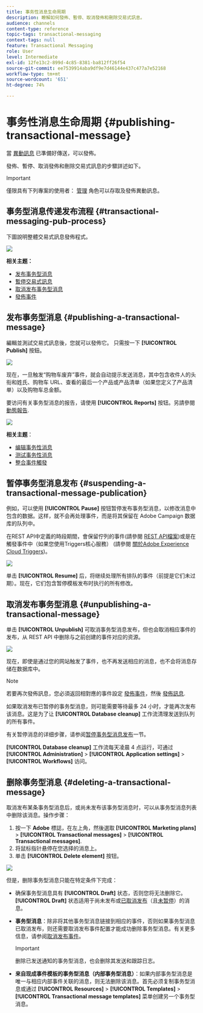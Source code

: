 ```yaml
---
title: 事务性消息生命周期
description: 瞭解如何發佈、暫停、取消發佈和刪除交易式訊息。
audience: channels
content-type: reference
topic-tags: transactional-messaging
context-tags: null
feature: Transactional Messaging
role: User
level: Intermediate
exl-id: 12fe13c2-899d-4c85-8381-ba812ff26f54
source-git-commit: ee7539914aba9df9e7d46144e437c477a7e52168
workflow-type: tm+mt
source-wordcount: '651'
ht-degree: 74%

---
```


# 事务性消息生命周期 {#publishing-transactional-message}

當 [異動訊息](../../channels/using/editing-transactional-message.md) 已準備好傳送，可以發佈。

發佈、暫停、取消發佈和刪除交易式訊息的步驟詳述如下。

>[!IMPORTANT]
>
>僅限具有下列專案的使用者： [管理](../../administration/using/users-management.md#functional-administrators) 角色可以存取及發佈異動訊息。

## 事务型消息传递发布流程 {#transactional-messaging-pub-process}

下圖說明整體交易式訊息發佈程式。

![](assets/message-center_pub-process.png)

**相关主题：**
* [发布事务型消息](#publishing-a-transactional-message)
* [暫停交易式訊息](#suspending-a-transactional-message-publication)
* [取消发布事务型消息](#unpublishing-a-transactional-message)
* [發佈事件](../../channels/using/publishing-transactional-event.md)

<!--## Testing a transactional message {#testing-a-transactional-message}

You first need to create a specific test profile that will allow you to properly check the transactional message.

### Defining a specific test profile {#defining-specific-test-profile}

Define a test profile that will be linked to your event, which will allow you to preview your message and send a relevant proof.

1. From the transactional message dashboard, click the **[!UICONTROL Create test profile]** button.

   ![](assets/message-center_test-profile.png)

1. Specify the information to send in JSON format in the **[!UICONTROL Event data used for personalization]** section. This is the content that will be used when previewing the message and when the test profile receives the proof.

   ![](assets/message-center_event-data.png)

   >[!NOTE]
   >
   >You can also enter the information relating to the profile table. See [Enriching the event](../../channels/using/configuring-transactional-event.md#enriching-the-transactional-message-content) and [Personalizing a transactional message](../../channels/using/editing-transactional-message.md#personalizing-a-transactional-message).

1. Once created, the test profile will be pre-specified in the transactional message. Click the **[!UICONTROL Test profiles]** block of the message to check the target of your proof.

   ![](assets/message-center_5.png)

You can also create a new test profile or use one that already exists in the **[!UICONTROL Test profiles]** menu. To do this:

1. Click the **Adobe** logo, in the top-left corner, then select **[!UICONTROL Profiles & audiences]** > **[!UICONTROL Test profiles]**.
1. In the **[!UICONTROL Event]** section, select the event that you have just created. In this example, select "Cart abandonment (EVTcartAbandonment)".
1. Specify the information to send in JSON format in the **[!UICONTROL Event data]** text box.

   ![](assets/message-center_3.png)

1. Save your changes.
1. Access the message that you created and select the updated test profile.

**Related topics:**

* [Managing test profiles](../../audiences/using/managing-test-profiles.md)
* [Creating audiences](../../audiences/using/creating-audiences.md)

### Sending the proof {#sending-proof}

Once you have created one or more specific test profiles and saved your transactional message, you can send a proof to test it.

![](assets/message-center_10.png)

The steps for sending a proof are detailed in the [Sending proofs](../../sending/using/sending-proofs.md) section.-->

## 发布事务型消息 {#publishing-a-transactional-message}

編輯並測試交易式訊息後，您就可以發佈它。 只需按一下 **[!UICONTROL Publish]** 按鈕。

![](assets/message-center_12.png)

现在，一旦触发“购物车废弃”事件，就会自动提示发送消息，其中包含收件人的头衔和姓氏、购物车 URL、查看的最后一个产品或产品清单（如果您定义了产品清单）以及购物车总金额。

要访问有关事务型消息的报告，请使用 **[!UICONTROL Reports]** 按钮。另請參閱 [動態報告](../../reporting/using/about-dynamic-reports.md).

![](assets/message-center_13.png)

**相关主题**：
* [编辑事务性消息](../../channels/using/editing-transactional-message.md)
* [测试事务性消息](../../channels/using/testing-transactional-message.md)
* [整合事件觸發](../../channels/using/getting-started-with-transactional-msg.md#integrate-event-trigger)

## 暂停事务型消息发布 {#suspending-a-transactional-message-publication}

例如，可以使用 **[!UICONTROL Pause]** 按钮暂停发布事务型消息，以修改消息中包含的数据。这样，就不会再处理事件，而是将其保留在 Adobe Campaign 数据库的队列中。

在REST API中定義的時段期間，會保留佇列的事件(請參閱 [REST API檔案](../../api/using/managing-transactional-messages.md))或是在觸發事件中（如果您使用Triggers核心服務） (請參閱 [關於Adobe Experience Cloud Triggers](../../integrating/using/about-adobe-experience-cloud-triggers.md))。

![](assets/message-center_pause.png)

单击 **[!UICONTROL Resume]** 后，将继续处理所有排队的事件（前提是它们未过期）。现在，它们包含暂停模板发布时执行的所有修改。

## 取消发布事务型消息 {#unpublishing-a-transactional-message}

单击 **[!UICONTROL Unpublish]** 可取消事务型消息发布，但也会取消相应事件的发布，从 REST API 中删除与之前创建的事件对应的资源。

![](assets/message-center_unpublish-template.png)

现在，即使是通过您的网站触发了事件，也不再发送相应的消息，也不会将消息存储在数据库中。

>[!NOTE]
>
>若要再次發佈訊息，您必須返回相對應的事件設定 [發佈事件](../../channels/using/publishing-transactional-event.md)，然後 [發佈訊息](#publishing-a-transactional-message).

如果取消发布已暂停的事务型消息，则可能需要等待最多 24 小时，才能再次发布该消息。这是为了让 **[!UICONTROL Database cleanup]** 工作流清理发送到队列的所有事件。

有关暂停消息的详细步骤，请参阅[暂停事务型消息发布](#suspending-a-transactional-message-publication)一节。

**[!UICONTROL Database cleanup]** 工作流每天凌晨 4 点运行，可通过 **[!UICONTROL Administration]** > **[!UICONTROL Application settings]** > **[!UICONTROL Workflows]** 访问。

## 删除事务型消息 {#deleting-a-transactional-message}

取消发布某条事务型消息后，或尚未发布该事务型消息时，可以从事务型消息列表中删除该消息。操作步骤：

1. 按一下 **Adobe** 標誌，在左上角，然後選取 **[!UICONTROL Marketing plans]** > **[!UICONTROL Transactional messages]** > **[!UICONTROL Transactional messages]**.
1. 将鼠标指针悬停在您选择的消息上。
1. 单击 **[!UICONTROL Delete element]** 按钮。

![](assets/message-center_delete-template.png)

但是，删除事务型消息只能在特定条件下完成：

* 确保事务型消息具有 **[!UICONTROL Draft]** 状态，否则您将无法删除它。**[!UICONTROL Draft]** 状态适用于尚未发布或[已取消发布](#unpublishing-a-transactional-message)（且[未暂停](#suspending-a-transactional-message-publication)）的消息。

* **事务型消息**：除非将其他事务型消息链接到相应的事件，否则如果事务型消息已取消发布，则还需要取消发布事件配置才能成功删除事务型消息。有关更多信息，请参阅[取消发布事件](../../channels/using/publishing-transactional-event.md#unpublishing-an-event)。

   >[!IMPORTANT]
   >
   >删除已发送通知的事务型消息，也会删除其发送和跟踪日志。

* **来自现成事件模板的事务型消息（内部事务型消息）**：如果内部事务型消息是唯一与相应内部事件关联的消息，则无法删除该消息。首先必须复制事务型消息或通过 **[!UICONTROL Resources]** > **[!UICONTROL Templates]** > **[!UICONTROL Transactional message templates]** 菜单创建另一个事务型消息。

<!--## Monitoring transactional message delivery {#monitoring-transactional-message-delivery}

Once the message is published and your site integration is done, you can monitor the delivery.

To monitor transactional messaging, you need to access **execution deliveries**. An execution delivery is a non-actionable and non-functional technical message created once a month for each transactional message, and each time a transactional message is edited and published again.

1. To view the message delivery log, click the icon at the bottom right of the **[!UICONTROL Deployment]** block.

   ![](assets/message-center_access_logs.png)

1. Click the **[!UICONTROL Execution list]** tab.

   ![](assets/message-center_execution_tab.png)

1. Select the execution delivery of your choice.

   ![](assets/message-center_execution_delivery.png)

1. Click again the icon at the bottom right of the **[!UICONTROL Deployment]** block.

   ![](assets/message-center_execution_access_logs.png)

   For each execution delivery, you can consult the delivery logs as you would do for a standard delivery. For more on accessing and using the logs, see [Monitoring a delivery](../../sending/using/monitoring-a-delivery.md).

**Related topics**:
* [Publishing a transactional message](#publishing-a-transactional-message)
* [Integrate the event triggering](../../channels/using/getting-started-with-transactional-msg.md#integrate-event-trigger)

### Profile-based transactional message specificities {#profile-transactional-message-monitoring}

For profile-based transactional messages, you can monitor the following profile information.

Select the **[!UICONTROL Sending logs]** tab. In the **[!UICONTROL Status]** column, **[!UICONTROL Sent]** indicates that a profile has opted in.

![](assets/message-center_marketing_sending_logs.png)

Select the **[!UICONTROL Exclusions logs]** tab to view recipients who have been excluded from the message target, such as addresses on denylist.

![](assets/message-center_marketing_exclusion_logs.png)

For any profile that has opted out, the **[!UICONTROL Address on denylist]** typology rule excluded the corresponding recipient.

This rule is part of a specific typology that applies to all transactional messages based on the **[!UICONTROL Profile]** table.

![](assets/message-center_marketing_typology.png)

**Related topics**:

* [About typologies and typology rules](../../sending/using/about-typology-rules.md)
* [Monitoring a delivery](../../sending/using/monitoring-a-delivery.md)

## Transactional message retry process {#transactional-message-retry-process}

A temporarily undelivered transactional message is subject to automatic retries that are performed until the delivery expires. For more on the delivery duration, see [Validity period parameters](../../administration/using/configuring-email-channel.md#validity-period-parameters).

When a transactional message fails to be sent, there are two retry systems:

* At the transactional messaging level, a transactional message can fail before the event is assigned to an execution delivery, meaning between the event reception and the delivery preparation. See [Event processing retry process](#event-processing-retry-process).
* At the sending process level, once the event has been assigned to an execution delivery, the transactional message can fail due to a temporary error. See [Message sending retry process](#message-sending-retry-process).

The definition of **execution delivery** can be found in the [Monitoring transactional message delivery](#monitoring-transactional-message-delivery) section.

### Event processing retry process {#event-processing-retry-process}

When an event is triggered, it is assigned to an execution delivery.

If the event cannot be assigned to an execution delivery, the event processing is postponed. Retries are then performed until it is assigned to a new execution delivery.

>[!NOTE]
>
>A postponed event does not appear in the transactional message sending logs, because it is not assigned to an execution delivery yet.

For example, the event could not be assigned to an execution delivery because its content was not correct, there was an issue with access rights or branding, an error was detected on applying typology rules, etc. In this case, you can pause the message, edit it to fix the problem and publish it again. The retry system will then assign it to a new execution delivery.

### Message sending retry process {#message-sending-retry-process}

Once the event has been assigned to an execution delivery, the transactional message can fail due to a temporary error, if the recipient's mailbox is full for example. For more on this, see [Retries after a delivery temporary failure](../../sending/using/understanding-delivery-failures.md#retries-after-a-delivery-temporary-failure).

>[!NOTE]
>
>When an event is assigned to an execution delivery, it appears in the sending logs of this execution delivery, and only at this time. The failed deliveries are displayed in the **[!UICONTROL Execution list]** tab of the transactional message sending logs.

### Retry process limitations {#limitations}

**Sending logs update**

In the retry process, the sending logs of the new execution delivery are not immediately updated (the update is performed through a scheduled workflow). It means that the message could be in **[!UICONTROL Pending]** status even if the transactional event has been processed by the new execution delivery.

**Failed execution delivery**

You cannot stop an execution delivery. However, if the current execution delivery fails, a new one is created as soon as a new event is received, and all new events are processed by this new execution delivery. No new events are processed by the failed execution delivery.

If some events already assigned to an execution delivery have been postponed as part of the retry process and if that execution delivery fails, the retry system does not assign the postponed events to the new execution delivery, which means that these events are lost. Check the [delivery logs](#monitoring-transactional-message-delivery) to see the recipients that may have been impacted.-->

